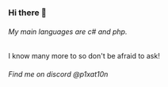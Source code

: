 ### Hi there 👋

###### My main languages are c# and php.
I know many more to so don't be afraid to ask!

###### Find me on discord @p1xat10n
